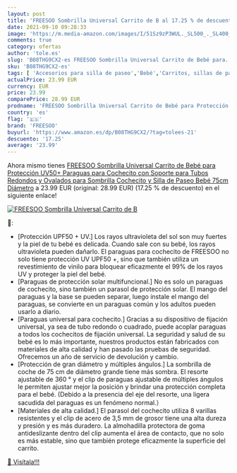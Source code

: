 ```yaml
---
layout: post
title: 'FREESOO Sombrilla Universal Carrito de B al 17.25 % de descuento'
date: 2021-09-10 09:28:33
image: 'https://m.media-amazon.com/images/I/51Sz9zP3WUL._SL500_._SL400_.jpg'
comments: true
category: ofertas
author: 'tole.es'
slug: 'B08THG9CX2-es FREESOO Sombrilla Universal Carrito de Bebé para...'
sku: 'B08THG9CX2-es'
tags: [ 'Accesorios para silla de paseo','Bebé','Carritos, sillas de paseo y accesorios','Parasoles para silla de paseo','bebé','freesoo', ]
actualPrice: 23.99 EUR
currency: EUR
price: 23.99
comparePrice: 28.99 EUR
prodname: 'FREESOO Sombrilla Universal Carrito de Bebé para Protección UV50+ Paraguas para Cochecito con Soporte para Tubos Redondos y Ovalados para Sombrilla Cochecito y Silla de Paseo Bebé  75cm Diámetro'
country: 'es'
flag: '🇪🇸'
brand: 'FREESOO'
buyurl: 'https://www.amazon.es/dp/B08THG9CX2/?tag=tolees-21'
descuento: '17.25'
average: '23.99'
---
```


Ahora mismo tienes [FREESOO Sombrilla Universal Carrito de Bebé para Protección UV50+ Paraguas para Cochecito con Soporte para Tubos Redondos y Ovalados para Sombrilla Cochecito y Silla de Paseo Bebé  75cm Diámetro](https://www.amazon.es/dp/B08THG9CX2/?tag=tolees-21) a 23.99 EUR (original: 28.99 EUR) (17.25 %  de descuento) en el siguiente enlace!

[![FREESOO Sombrilla Universal Carrito de B](https://m.media-amazon.com/images/I/51Sz9zP3WUL._SL500_._SL400_.jpg)](https://www.amazon.es/dp/B08THG9CX2/?tag=tolees-21)

🔎:

- [Protección UPF50 + UV.] Los rayos ultravioleta del sol son muy fuertes y la piel de tu bebé es delicada. Cuando sale con su bebé, los rayos ultravioleta pueden dañarlo. El paraguas para cochecito de FREESOO no solo tiene protección UV UPF50 +, sino que también utiliza un revestimiento de vinilo para bloquear eficazmente el 99% de los rayos UV y proteger la piel del bebé.
- [Paraguas de protección solar multifuncional.] No es solo un paraguas de cochecito, sino también un parasol de protección solar. El mango del paraguas y la base se pueden separar, luego instale el mango del paraguas, se convierte en un paraguas común y los adultos pueden usarlo a diario.
- [Paraguas universal para cochecito.] Gracias a su dispositivo de fijación universal, ya sea de tubo redondo o cuadrado, puede acoplar paraguas a todos los cochecitos de fijación universal. La seguridad y salud de su bebé es lo más importante, nuestros productos están fabricados con materiales de alta calidad y han pasado las pruebas de seguridad. Ofrecemos un año de servicio de devolución y cambio.
- [Protección de gran diámetro y múltiples ángulos.] La sombrilla de coche de 75 cm de diámetro grande tiene más sombra. El resorte ajustable de 360 ​​° y el clip de paraguas ajustable de múltiples ángulos le permiten ajustar mejor la posición y brindar una protección completa para el bebé. (Debido a la presencia del eje del resorte, una ligera sacudida del paraguas es un fenómeno normal.）
- [Materiales de alta calidad.] El parasol del cochecito utiliza 8 varillas resistentes y el clip de acero de 3,5 mm de grosor tiene una alta dureza y presión y es más duradero. La almohadilla protectora de goma antideslizante dentro del clip aumenta el área de contacto, que no solo es más estable, sino que también protege eficazmente la superficie del carrito.

[🛒 Visítala!!!](https://www.amazon.es/dp/B08THG9CX2/?tag=tolees-21)
